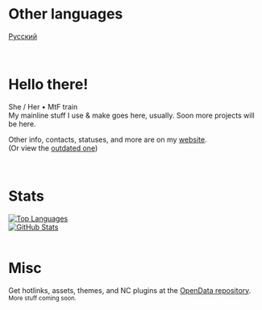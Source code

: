 <div id="otherlangs">
  <h1>Other languages</h1>
  
  [Русский](README.ru.md)
</div>

<br>

<div id="main">
  <h1>Hello there!</h1>
  She / Her • MtF train<br>
  My mainline stuff I use & make goes here, usually. Soon more projects will be here.<br>
  
  Other info, contacts, statuses, and more are on my [website](https://ann.maxy.top).<br>
  (Or view the [outdated one](https://ann.is-a.dev/old-index.html))
</div>

<br>

<div id="stats">
  <h1>Stats</h1>
  <a href="https://github.com/true1ann">
    <img src="https://github-readme-stats.vercel.app/api/top-langs/?username=true1ann&layout=compact&theme=react" alt="Top Languages">
  </a><br>
  <a href="https://github.com/true1ann">
    <img src="https://github-readme-stats.vercel.app/api?username=true1ann&theme=react" alt="GitHub Stats">
  </a>
</div>

<br>

<div id="misc">
  <h1>Misc</h1>

  Get hotlinks, assets, themes, and NC plugins at the [OpenData repository](https://github.com/true1ann/opendata).<br>
  <small>More stuff coming soon.</small>
</div>

